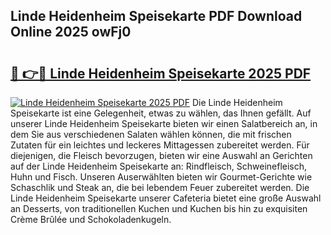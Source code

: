 ## Linde Heidenheim Speisekarte PDF Download Online 2025 owFj0

# <h2><a href="http://gcczl7h.nevu.top/?p=Linde+Heidenheim+Speisekarte">🔗 👉🔴 Linde Heidenheim Speisekarte 2025 PDF</a></h2>

[![Linde Heidenheim Speisekarte 2025 PDF](https://i.imgur.com/dBaPXMq.png)](http://gcczl7h.nevu.top/?p=Linde+Heidenheim+Speisekarte)
Die Linde Heidenheim Speisekarte ist eine Gelegenheit, etwas zu wählen, das Ihnen gefällt. Auf unserer Linde Heidenheim Speisekarte bieten wir einen Salatbereich an, in dem Sie aus verschiedenen Salaten wählen können, die mit frischen Zutaten für ein leichtes und leckeres Mittagessen zubereitet werden. Für diejenigen, die Fleisch bevorzugen, bieten wir eine Auswahl an Gerichten auf der Linde Heidenheim Speisekarte an: Rindfleisch, Schweinefleisch, Huhn und Fisch. Unseren Auserwählten bieten wir Gourmet-Gerichte wie Schaschlik und Steak an, die bei lebendem Feuer zubereitet werden. Die Linde Heidenheim Speisekarte unserer Cafeteria bietet eine große Auswahl an Desserts, von traditionellen Kuchen und Kuchen bis hin zu exquisiten Crème Brûlée und Schokoladenkugeln.
